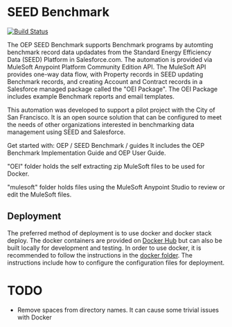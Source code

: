 # SEED Benchmark

[![Build Status](https://travis-ci.org/SEED-platform/OEP.svg?branch=Dev)](https://travis-ci.org/SEED-platform/OEP)

The OEP SEED Benchmark supports Benchmark programs by automting benchmark record data updadates from the Standard Energy Efficiency Data (SEED) Platform in Salesforce.com. The automation is provided via MuleSoft Anypoint Platform Community Edition API. The MuleSoft API provides one-way data flow, with Property records in SEED updating Benchmark records, and creating Account and Contract records in a Salesforce managed package called the "OEI Package". The OEI Package includes example Benchmark reports and email templates.

This automation was developed to support a pilot project with the City of San Francisco. It is an open source solution that can be configured to meet the needs of other organizations interested in benchmarking data management using SEED and Salesforce.

Get started with: OEP / SEED Benchmark / guides
It includes the OEP Benchmark Implementation Guide and OEP User Guide.

"OEI" folder holds the self extracting zip MuleSoft files to be used for Docker.

"mulesoft" folder holds files using the MuleSoft Anypoint Studio to review or edit the MuleSoft files.

## Deployment

The preferred method of deployment is to use docker and docker stack deploy. The docker containers are provided on [Docker Hub](https://cloud.docker.com/u/seedplatform/repository/docker/seedplatform/oep) but can also be built locally for development and testing. In order to use docker, it is recommended to follow the instructions in the [docker folder](docker/README.md). The instructions include how to configure the configuration files for deployment.

# TODO

* Remove spaces from directory names. It can cause some trivial issues with Docker


